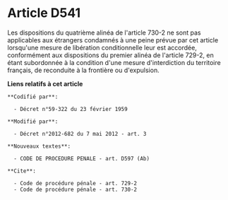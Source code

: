# Article D541

Les dispositions du quatrième alinéa de l'article 730-2 ne sont pas applicables aux étrangers condamnés à une peine prévue
par cet article lorsqu'une mesure de libération conditionnelle leur est accordée, conformément aux dispositions du premier
alinéa de l'article 729-2, en étant subordonnée à la condition d'une mesure d'interdiction du territoire français, de
reconduite à la frontière ou d'expulsion.

**Liens relatifs à cet article**

	**Codifié par**:

	  - Décret n°59-322 du 23 février 1959

	**Modifié par**:

	  - Décret n°2012-682 du 7 mai 2012 - art. 3

	**Nouveaux textes**:

	  - CODE DE PROCEDURE PENALE - art. D597 (Ab)

	**Cite**:

	  - Code de procédure pénale - art. 729-2
	  - Code de procédure pénale - art. 730-2
